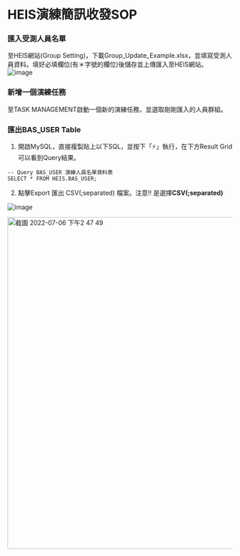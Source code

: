 # HEIS演練簡訊收發SOP

### 匯入受測人員名單
至HEIS網站(Group Setting)，下載Group_Update_Example.xlsx，並填寫受測人員資料。填好必填欄位(有＊字號的欄位)後儲存並上傳匯入至HEIS網站。
![image](https://user-images.githubusercontent.com/99180553/177476380-52150da1-0be2-4223-92e5-a5c1d022f42e.png)

### 新增一個演練任務
至TASK MANAGEMENT啟動一個新的演練任務，並選取剛剛匯入的人員群組。

### 匯出BAS_USER Table
1. 開啟MySQL，直接複製貼上以下SQL，並按下「⚡️」執行，在下方Result Grid可以看到Query結果。
```
-- Query BAS_USER 演練人員名單資料表
SELECT * FROM HEIS.BAS_USER;
```
2. 點擊Export 匯出 CSV(;separated) 檔案。注意‼️ 是選擇**CSV(;separated)**

![image](https://user-images.githubusercontent.com/99180553/177485603-429ab92a-77c6-400a-a5f6-2e7007b8d51f.png)

<img width="744" alt="截圖 2022-07-06 下午2 47 49" src="https://user-images.githubusercontent.com/99180553/177487125-2b233ac3-b609-4190-9d3d-328c9e5e3bb4.png">


